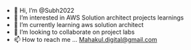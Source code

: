 - 👋 Hi, I’m @Subh2022
- 👀 I’m interested in AWS Solution architect projects learnings  
- 🌱 I’m currently learning aws solution architect
- 💞️ I’m looking to collaborate on project labs 
- 📫 How to reach me ... Mahakul.digital@gmail.com

<!---
Subh2022/Subh2022 is a ✨ special ✨ repository because its `README.md` (this file) appears on your GitHub profile.
You can click the Preview link to take a look at your changes.
--->
